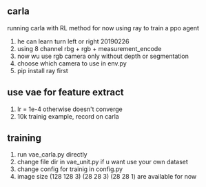 ## carla
running carla with RL method
for now using ray to train a ppo agent
1. he can learn turn left or right 20190226
2. using 8 channel rbg + rgb + measurement_encode
3. now wu use rgb camera only without depth or segmentation 
4. choose which camera to use in env.py
5. pip install ray first
## use vae for feature extract
1. lr = 1e-4 otherwise doesn't converge
2. 10k trainig example, record on carla
## training
1. run vae_carla.py directly
2. change file dir in vae_unit.py if u want use your own dataset
3. change config for trainig in config.py
4. image size (128 128 3) (28 28 3) (28 28 1) are available for now 
